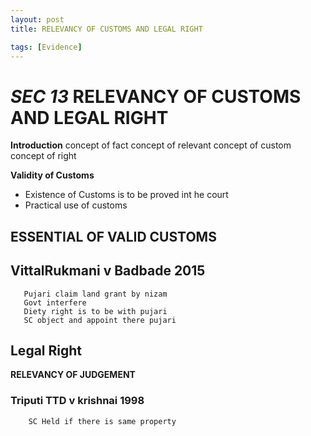 ```yaml
---
layout: post
title: RELEVANCY OF CUSTOMS AND LEGAL RIGHT

tags: [Evidence]
---
```


# *SEC 13* RELEVANCY OF CUSTOMS AND LEGAL RIGHT

**Introduction**
	concept of fact
	concept of relevant
	concept of custom
	concept of right

**Validity of Customs**

 - Existence of Customs is to be proved int he court
 - Practical use  of customs

## ESSENTIAL OF VALID CUSTOMS


##	VittalRukmani v Badbade 2015

	   Pujari claim land grant by nizam
	   Govt interfere 
	   Diety right is to be with pujari
	   SC object and appoint there pujari
	  
##  Legal Right
**RELEVANCY OF JUDGEMENT**

###	Triputi TTD v krishnai 1998

	    SC Held if there is same property

